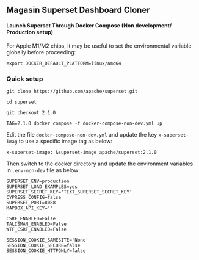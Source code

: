 ## Magasin Superset Dashboard Cloner
#### Launch Superset Through Docker Compose (Non development/ Production setup)

For Apple M1/M2 chips, it may be useful to set the environmental variable globally before proceeding:
```
export DOCKER_DEFAULT_PLATFORM=linux/amd64
```

### Quick setup
```
git clone https://github.com/apache/superset.git

cd superset

git checkout 2.1.0

TAG=2.1.0 docker compose -f docker-compose-non-dev.yml up
```
Edit the file ```docker-compose-non-dev.yml``` and update the key ```x-superset-imag``` to use a specific image tag as below:

```
x-superset-image: &superset-image apache/superset:2.1.0
```
Then switch to the docker directory and update the environment variables in ```.env-non-dev``` file as below:

```
SUPERSET_ENV=production
SUPERSET_LOAD_EXAMPLES=yes
SUPERSET_SECRET_KEY='TEXT_SUPERSET_SECRET_KEY'
CYPRESS_CONFIG=false
SUPERSET_PORT=8088
MAPBOX_API_KEY=''

CSRF_ENABLED=False
TALISMAN_ENABLED=False
WTF_CSRF_ENABLED=False

SESSION_COOKIE_SAMESITE='None'
SESSION_COOKIE_SECURE=false 
SESSION_COOKIE_HTTPONLY=false
```
